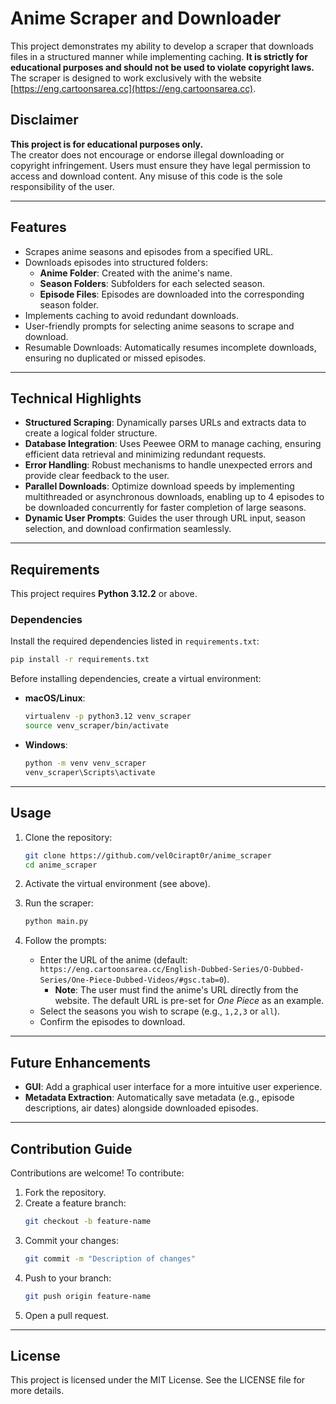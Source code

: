 # Anime Scraper and Downloader

This project demonstrates my ability to develop a scraper that downloads files in a structured manner while implementing caching. **It is strictly for educational purposes and should not be used to violate copyright laws.** The scraper is designed to work exclusively with the website [https://eng.cartoonsarea.cc](https://eng.cartoonsarea.cc).

## Disclaimer

**This project is for educational purposes only.**\
The creator does not encourage or endorse illegal downloading or copyright infringement. Users must ensure they have legal permission to access and download content. Any misuse of this code is the sole responsibility of the user.

---

## Features

- Scrapes anime seasons and episodes from a specified URL.
- Downloads episodes into structured folders:
  - **Anime Folder**: Created with the anime's name.
  - **Season Folders**: Subfolders for each selected season.
  - **Episode Files**: Episodes are downloaded into the corresponding season folder.
- Implements caching to avoid redundant downloads.
- User-friendly prompts for selecting anime seasons to scrape and download.
- Resumable Downloads: Automatically resumes incomplete downloads, ensuring no duplicated or missed episodes.

---

## Technical Highlights

- **Structured Scraping**: Dynamically parses URLs and extracts data to create a logical folder structure.
- **Database Integration**: Uses Peewee ORM to manage caching, ensuring efficient data retrieval and minimizing redundant requests.
- **Error Handling**: Robust mechanisms to handle unexpected errors and provide clear feedback to the user.
- **Parallel Downloads**: Optimize download speeds by implementing multithreaded or asynchronous downloads, enabling up to 4 episodes to be downloaded concurrently for faster completion of large seasons.
- **Dynamic User Prompts**: Guides the user through URL input, season selection, and download confirmation seamlessly.

---

## Requirements

This project requires **Python 3.12.2** or above.

### Dependencies

Install the required dependencies listed in `requirements.txt`:

```bash
pip install -r requirements.txt
```

Before installing dependencies, create a virtual environment:

- **macOS/Linux**:
  ```bash
  virtualenv -p python3.12 venv_scraper
  source venv_scraper/bin/activate
  ```
- **Windows**:
  ```cmd
  python -m venv venv_scraper
  venv_scraper\Scripts\activate
  ```

---

## Usage

1. Clone the repository:

    ```bash
    git clone https://github.com/vel0cirapt0r/anime_scraper
    cd anime_scraper
    ```

2. Activate the virtual environment (see above).

3. Run the scraper:

   ```bash
   python main.py
   ```

4. Follow the prompts:

   - Enter the URL of the anime (default: `https://eng.cartoonsarea.cc/English-Dubbed-Series/O-Dubbed-Series/One-Piece-Dubbed-Videos/#gsc.tab=0`).
     - **Note**: The user must find the anime's URL directly from the website. The default URL is pre-set for *One Piece* as an example.
   - Select the seasons you wish to scrape (e.g., `1,2,3` or `all`).
   - Confirm the episodes to download.

---

## Future Enhancements

- **GUI**: Add a graphical user interface for a more intuitive user experience.
- **Metadata Extraction**: Automatically save metadata (e.g., episode descriptions, air dates) alongside downloaded episodes.

---

## Contribution Guide

Contributions are welcome! To contribute:

1. Fork the repository.
2. Create a feature branch:
   ```bash
   git checkout -b feature-name
   ```
3. Commit your changes:
   ```bash
   git commit -m "Description of changes"
   ```
4. Push to your branch:
   ```bash
   git push origin feature-name
   ```
5. Open a pull request.

---

## License

This project is licensed under the MIT License. See the LICENSE file for more details.

